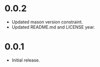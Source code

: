 # 0.0.2

- Updated mason version constraint.
- Updated README.md and LICENSE year.

# 0.0.1

- Initial release.
